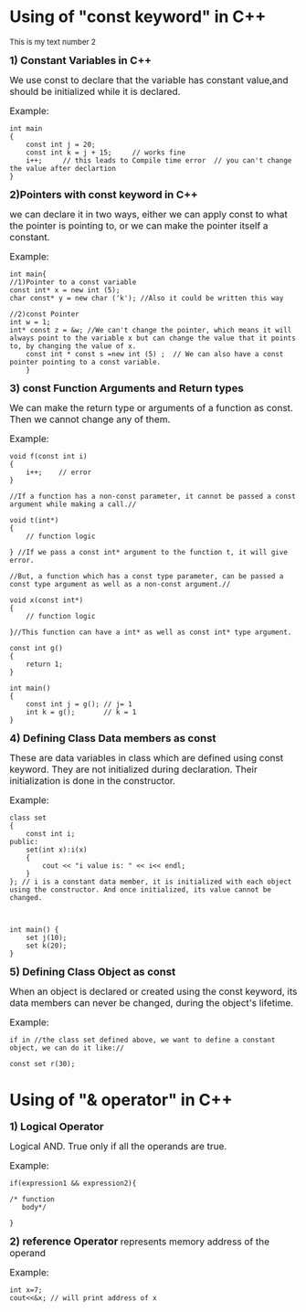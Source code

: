 # Using of "const keyword" in C++
<font size="2"> This is my text number 2 </font>

<font size="4">**1) Constant Variables in C++**</font>

<font size="3">We use const to declare that the variable has constant value,and should be initialized while it is declared.

Example:</font>
````
int main
{
    const int j = 20;
    const int k = j + 15;     // works fine
    i++;     // this leads to Compile time error  // you can't change the value after declartion 
}
````


<font size="4">**2)Pointers with const keyword in C++**</font>

<font size="3">we can declare it in two ways, either we can apply const to what the pointer is pointing to, 
or we can make the pointer itself a constant.

Example:</font>
````
int main{
//1)Pointer to a const variable
const int* x = new int (5);
char const* y = new char ('k'); //Also it could be written this way

//2)const Pointer
int w = 1;
int* const z = &w; //We can't change the pointer, which means it will always point to the variable x but can change the value that it points to, by changing the value of x.
    const int * const s =new int (5) ;  // We can also have a const pointer pointing to a const variable.
    }
````


<font size="4">**3) const Function Arguments and Return types**</font>

<font size="3">We can make the return type or arguments of a function as const. 
Then we cannot change any of them.

Example:</font>
````
void f(const int i)
{
    i++;    // error
}

//If a function has a non-const parameter, it cannot be passed a const argument while making a call.//

void t(int*) 
{ 
    // function logic 
    
} //If we pass a const int* argument to the function t, it will give error.

//But, a function which has a const type parameter, can be passed a const type argument as well as a non-const argument.//

void x(const int*) 
{
    // function logic
    
}//This function can have a int* as well as const int* type argument.

const int g()
{
    return 1;
}

int main()
{
    const int j = g(); // j= 1
    int k = g();       // k = 1
}
````


<font size="4">**4) Defining Class Data members as const**</font>

<font size="3">These are data variables in class which are defined using const keyword. 
They are not initialized during declaration. Their initialization is done in the constructor.

Example:</font>
````
class set
{
    const int i;
public:
    set(int x):i(x)
    {
        cout << "i value is: " << i<< endl;
    }
}; // i is a constant data member, it is initialized with each object using the constructor. And once initialized, its value cannot be changed.



int main() {
    set j(10);
    set k(20);
}
````

<font size="4">**5) Defining Class Object as const**</font>

<font size="3">When an object is declared or created using the const keyword, its data members can never be changed, 
during the object's lifetime.

Example:</font>
````
if in //the class set defined above, we want to define a constant object, we can do it like://

const set r(30);
````

# Using of "& operator" in C++

<font size="4">**1) Logical Operator**</font>

<font size="3">Logical AND. True only if all the operands are true.

Example:</font>
````
if(expression1 && expression2){

/* function
   body*/

}
````

<font size="4">**2) reference Operator**</font>
<font size="3">represents memory address of the operand

Example:</font>
````
int x=7;
cout<<&x; // will print address of x
````

